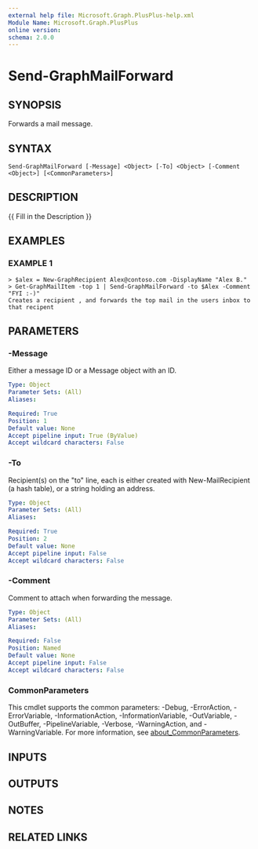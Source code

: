 ```yaml
---
external help file: Microsoft.Graph.PlusPlus-help.xml
Module Name: Microsoft.Graph.PlusPlus
online version:
schema: 2.0.0
---
```


# Send-GraphMailForward

## SYNOPSIS
Forwards a mail message.

## SYNTAX

```
Send-GraphMailForward [-Message] <Object> [-To] <Object> [-Comment <Object>] [<CommonParameters>]
```

## DESCRIPTION
{{ Fill in the Description }}

## EXAMPLES

### EXAMPLE 1
```
> $alex = New-GraphRecipient Alex@contoso.com -DisplayName "Alex B."
> Get-GraphMailItem -top 1 | Send-GraphMailForward -to $Alex -Comment "FYI :-)"
Creates a recipient , and forwards the top mail in the users inbox to that recipent
```

## PARAMETERS

### -Message
Either a message ID or a Message object with an ID.

```yaml
Type: Object
Parameter Sets: (All)
Aliases:

Required: True
Position: 1
Default value: None
Accept pipeline input: True (ByValue)
Accept wildcard characters: False
```

### -To
Recipient(s) on the "to" line, each is either created with New-MailRecipient (a hash table), or a string holding an address.

```yaml
Type: Object
Parameter Sets: (All)
Aliases:

Required: True
Position: 2
Default value: None
Accept pipeline input: False
Accept wildcard characters: False
```

### -Comment
Comment to attach when forwarding the message.

```yaml
Type: Object
Parameter Sets: (All)
Aliases:

Required: False
Position: Named
Default value: None
Accept pipeline input: False
Accept wildcard characters: False
```

### CommonParameters
This cmdlet supports the common parameters: -Debug, -ErrorAction, -ErrorVariable, -InformationAction, -InformationVariable, -OutVariable, -OutBuffer, -PipelineVariable, -Verbose, -WarningAction, and -WarningVariable. For more information, see [about_CommonParameters](http://go.microsoft.com/fwlink/?LinkID=113216).

## INPUTS

## OUTPUTS

## NOTES

## RELATED LINKS
